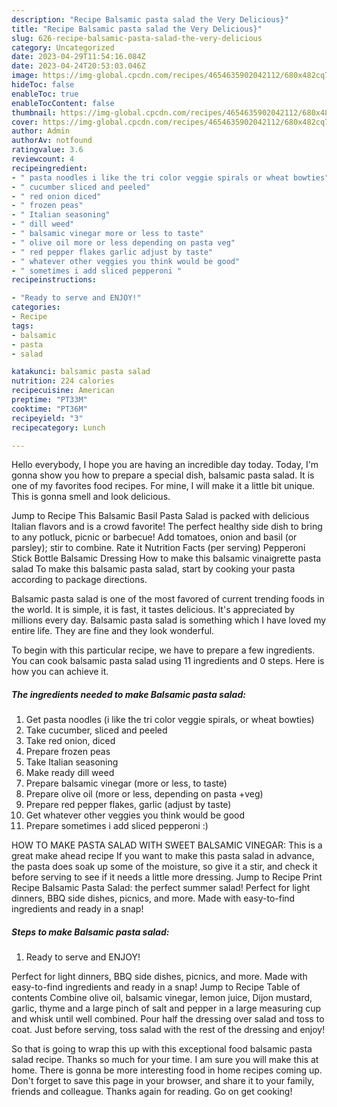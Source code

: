 ```yaml
---
description: "Recipe Balsamic pasta salad the Very Delicious}"
title: "Recipe Balsamic pasta salad the Very Delicious}"
slug: 626-recipe-balsamic-pasta-salad-the-very-delicious
category: Uncategorized
date: 2023-04-29T11:54:16.084Z
date: 2023-04-24T20:53:03.046Z
image: https://img-global.cpcdn.com/recipes/4654635902042112/680x482cq70/balsamic-pasta-salad-recipe-main-photo.jpg
hideToc: false
enableToc: true
enableTocContent: false
thumbnail: https://img-global.cpcdn.com/recipes/4654635902042112/680x482cq70/balsamic-pasta-salad-recipe-main-photo.jpg
cover: https://img-global.cpcdn.com/recipes/4654635902042112/680x482cq70/balsamic-pasta-salad-recipe-main-photo.jpg
author: Admin
authorAv: notfound
ratingvalue: 3.6
reviewcount: 4
recipeingredient:
- " pasta noodles i like the tri color veggie spirals or wheat bowties"
- " cucumber sliced and peeled"
- " red onion diced"
- " frozen peas"
- " Italian seasoning"
- " dill weed"
- " balsamic vinegar more or less to taste"
- " olive oil more or less depending on pasta veg"
- " red pepper flakes garlic adjust by taste"
- " whatever other veggies you think would be good"
- " sometimes i add sliced pepperoni "
recipeinstructions:

- "Ready to serve and ENJOY!"
categories:
- Recipe
tags:
- balsamic
- pasta
- salad

katakunci: balsamic pasta salad 
nutrition: 224 calories
recipecuisine: American
preptime: "PT33M"
cooktime: "PT36M"
recipeyield: "3"
recipecategory: Lunch

---
```



Hello everybody, I hope you are having an incredible day today. Today, I'm gonna show you how to prepare a special dish, balsamic pasta salad. It is one of my favorites food recipes. For mine, I will make it a little bit unique. This is gonna smell and look delicious.

Jump to Recipe This Balsamic Basil Pasta Salad is packed with delicious Italian flavors and is a crowd favorite! The perfect healthy side dish to bring to any potluck, picnic or barbecue! Add tomatoes, onion and basil (or parsley); stir to combine. Rate it Nutrition Facts (per serving) Pepperoni Stick Bottle Balsamic Dressing How to make this balsamic vinaigrette pasta salad To make this balsamic pasta salad, start by cooking your pasta according to package directions.

Balsamic pasta salad is one of the most favored of current trending foods in the world. It is simple, it is fast, it tastes delicious. It's appreciated by millions every day. Balsamic pasta salad is something which I have loved my entire life. They are fine and they look wonderful.


To begin with this particular recipe, we have to prepare a few ingredients. You can cook balsamic pasta salad using 11 ingredients and 0 steps. Here is how you can achieve it.

<!--inarticleads1-->

##### The ingredients needed to make Balsamic pasta salad:

1. Get  pasta noodles (i like the tri color veggie spirals, or wheat bowties)
1. Take  cucumber, sliced and peeled
1. Take  red onion, diced
1. Prepare  frozen peas
1. Take  Italian seasoning
1. Make ready  dill weed
1. Prepare  balsamic vinegar (more or less, to taste)
1. Prepare  olive oil (more or less, depending on pasta +veg)
1. Prepare  red pepper flakes, garlic (adjust by taste)
1. Get  whatever other veggies you think would be good
1. Prepare  sometimes i add sliced pepperoni :)


HOW TO MAKE PASTA SALAD WITH SWEET BALSAMIC VINEGAR: This is a great make ahead recipe If you want to make this pasta salad in advance, the pasta does soak up some of the moisture, so give it a stir, and check it before serving to see if it needs a little more dressing. Jump to Recipe Print Recipe Balsamic Pasta Salad: the perfect summer salad! Perfect for light dinners, BBQ side dishes, picnics, and more. Made with easy-to-find ingredients and ready in a snap! 

<!--inarticleads2-->

##### Steps to make Balsamic pasta salad:


1. Ready to serve and ENJOY!

Perfect for light dinners, BBQ side dishes, picnics, and more. Made with easy-to-find ingredients and ready in a snap! Jump to Recipe Table of contents Combine olive oil, balsamic vinegar, lemon juice, Dijon mustard, garlic, thyme and a large pinch of salt and pepper in a large measuring cup and whisk until well combined. Pour half the dressing over salad and toss to coat. Just before serving, toss salad with the rest of the dressing and enjoy! 

So that is going to wrap this up with this exceptional food balsamic pasta salad recipe. Thanks so much for your time. I am sure you will make this at home. There is gonna be more interesting food in home recipes coming up. Don't forget to save this page in your browser, and share it to your family, friends and colleague. Thanks again for reading. Go on get cooking!
